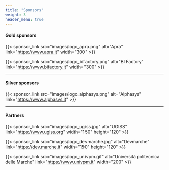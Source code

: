 ```yaml
---
title: "Sponsors"
weight: 3
header_menu: true
---
```


#### Gold sponsors

{{< sponsor_link src="images/logo_apra.png" alt="Apra" link="https://www.apra.it" width="300" >}}

{{< sponsor_link src="images/logo_bifactory.png" alt="BI Factory" link="https://www.bifactory.it" width="300" >}}

---

#### Silver sponsors

{{< sponsor_link src="images/logo_alphasys.png" alt="Alphasys" link="https://www.alphasys.it" >}}

---

#### Partners

{{< sponsor_link src="images/logo_ugiss.jpg" alt="UGISS" link="https://www.ugiss.org"  width="150" height="120" >}}

{{< sponsor_link src="images/logo_devmarche.jpg" alt="Devmarche" link="https://dev.marche.it"  width="150" height="120" >}}

{{< sponsor_link src="images/logo_univpm.gif" alt="Università politecnica delle Marche" link="https://www.univpm.it" width="200" >}}
